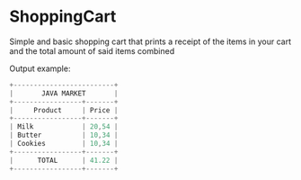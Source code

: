 # ShoppingCart

Simple and basic shopping cart that prints a receipt of the items in your cart and the total amount of said items combined

Output example:


```java
+-------------------------+
|       JAVA MARKET       |
+-----------------+-------+
|     Product     | Price |
+-----------------+-------+
| Milk            | 20,54 |
| Butter          | 10,34 |
| Cookies         | 10,34 |
+-----------------+-------+
|      TOTAL      | 41.22 |
+-----------------+-------+
```
